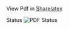 View Pdf in [Sharelatex](https://www.sharelatex.com/github/repos/abilng/Mtech-Thesis/builds/latest/output.pdf) 



Status ![PDF Status](https://www.sharelatex.com/github/repos/abilng/Mtech-Thesis/builds/latest/badge.svg)
